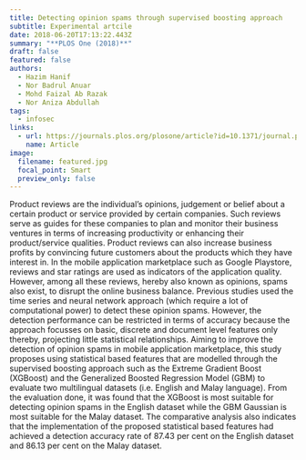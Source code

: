```yaml
---
title: Detecting opinion spams through supervised boosting approach
subtitle: Experimental artcile
date: 2018-06-20T17:13:22.443Z
summary: "**PLOS One (2018)**"
draft: false
featured: false
authors:
  - Hazim Hanif
  - Nor Badrul Anuar
  - Mohd Faizal Ab Razak
  - Nor Aniza Abdullah
tags:
  - infosec
links:
  - url: https://journals.plos.org/plosone/article?id=10.1371/journal.pone.0198884
    name: Article
image:
  filename: featured.jpg
  focal_point: Smart
  preview_only: false
---
```

Product reviews are the individual’s opinions, judgement or belief about a certain product or service provided by certain companies. Such reviews serve as guides for these companies to plan and monitor their business ventures in terms of increasing productivity or enhancing their product/service qualities. Product reviews can also increase business profits by convincing future customers about the products which they have interest in. In the mobile application marketplace such as Google Playstore, reviews and star ratings are used as indicators of the application quality. However, among all these reviews, hereby also known as opinions, spams also exist, to disrupt the online business balance. Previous studies used the time series and neural network approach (which require a lot of computational power) to detect these opinion spams. However, the detection performance can be restricted in terms of accuracy because the approach focusses on basic, discrete and document level features only thereby, projecting little statistical relationships. Aiming to improve the detection of opinion spams in mobile application marketplace, this study proposes using statistical based features that are modelled through the supervised boosting approach such as the Extreme Gradient Boost (XGBoost) and the Generalized Boosted Regression Model (GBM) to evaluate two multilingual datasets (i.e. English and Malay language). From the evaluation done, it was found that the XGBoost is most suitable for detecting opinion spams in the English dataset while the GBM Gaussian is most suitable for the Malay dataset. The comparative analysis also indicates that the implementation of the proposed statistical based features had achieved a detection accuracy rate of 87.43 per cent on the English dataset and 86.13 per cent on the Malay dataset.